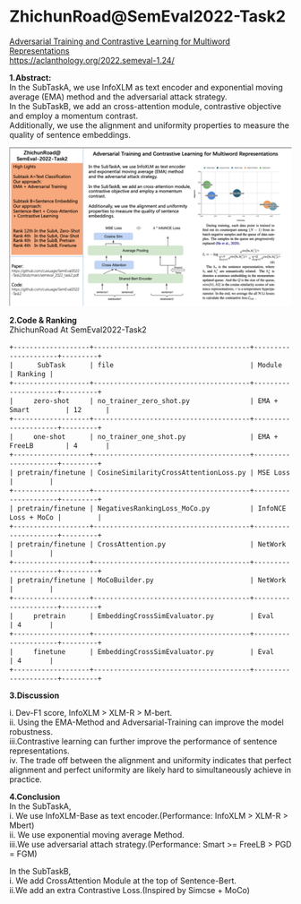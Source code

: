 # ZhichunRoad@SemEval2022-Task2   
[Adversarial Training and Contrastive Learning for Multiword Representations](https://aclanthology.org/2022.semeval-1.24/)    
https://aclanthology.org/2022.semeval-1.24/  
  
**1.Abstract:**      
In the SubTaskA, we use InfoXLM as text encoder and exponential moving average (EMA) method and the adversarial attack strategy.    
In the SubTaskB, we add an cross-attention module, contrastive objective and employ a momentum contrast.    
Additionally, we use the alignment and uniformity properties to measure the quality of sentence embeddings.    
  
![](./paper/poster.png)
  

**2.Code & Ranking**     
ZhichunRoad At SemEval2022-Task2    
```
+-------------------+---------------------------------------+---------------------+---------+
|      SubTask      | file                                  | Module              | Ranking |
+-------------------+---------------------------------------+---------------------+---------+
|     zero-shot     | no_trainer_zero_shot.py               | EMA + Smart         | 12      |
+-------------------+---------------------------------------+---------------------+---------+
|     one-shot      | no_trainer_one_shot.py                | EMA + FreeLB        | 4       |
+-------------------+---------------------------------------+---------------------+---------+
| pretrain/finetune | CosineSimilarityCrossAttentionLoss.py | MSE Loss            |         |
+-------------------+---------------------------------------+---------------------+---------+
| pretrain/finetune | NegativesRankingLoss_MoCo.py          | InfoNCE Loss + MoCo |         |
+-------------------+---------------------------------------+---------------------+---------+
| pretrain/finetune | CrossAttention.py                     | NetWork             |         | 
+-------------------+---------------------------------------+---------------------+---------+
| pretrain/finetune | MoCoBuilder.py                        | NetWork             |         |
+-------------------+---------------------------------------+---------------------+---------+
|     pretrain      | EmbeddingCrossSimEvaluator.py         | Eval                | 4       |
+-------------------+---------------------------------------+---------------------+---------+
|     finetune      | EmbeddingCrossSimEvaluator.py         | Eval                | 4       |
+-------------------+---------------------------------------+---------------------+---------+
```

**3.Discussion**  
<!-- ![](./paper/model.jpg)  
![](./paper/AandU.jpg)  -->
  
i.  Dev-F1 score, InfoXLM > XLM-R > M-bert.       
ii. Using the EMA-Method and Adversarial-Training can improve the model robustness.    
iii.Contrastive learning can further improve the performance of sentence representations.   
iv. The trade off between the alignment and uniformity indicates that perfect alignment and perfect uniformity are likely hard to simultaneously achieve in practice.  
  
**4.Conclusion**  
In the SubTaskA,   
i.  We use InfoXLM-Base as text encoder.(Performance: InfoXLM > XLM-R > Mbert)   
ii. We use exponential moving average Method.  
iii.We use adversarial attach strategy.(Performance: Smart >= FreeLB > PGD = FGM)  
   
In the SubTaskB,  
i. We add CrossAttention Module at the top of Sentence-Bert.  
ii.We add an extra Contrastive Loss.(Inspired by Simcse + MoCo)   
